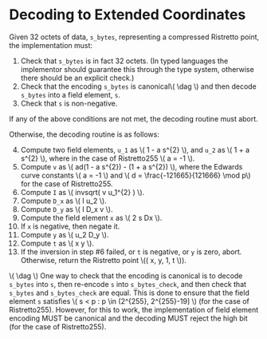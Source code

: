 # Decoding to Extended Coordinates

Given 32 octets of data, `s_bytes`, representing a compressed
Ristretto point, the implementation must:

1. Check that `s_bytes` is in fact 32 octets.  (In typed languages the
   implementor should guarantee this through the type system, otherwise
   there should be an explicit check.)
2. Check that the encoding `s_bytes` is canonical\\( \dag \\) and
   then decode `s_bytes` into a field element, `s`.
3. Check that `s` is non-negative.

If any of the above conditions are not met, the decoding routine must abort.

Otherwise, the decoding routine is as follows:

4. Compute two field elements, `u_1` as \\( 1 - a s^{2} \\),
   and `u_2` as \\( 1 + a s^{2} \\),
   where in the case of Ristretto255 \\( a = -1 \\).
5. Compute `v` as \\( ad(1 - a s^{2}) - (1 + a s^{2}) \\), where
   the Edwards curve constants \\( a = -1 \\) and
   \\( d = \frac{-121665}{121666} \mod p\\) for the
   case of Ristretto255.
6. Compute `I` as \\( invsqrt( v u_1^{2} ) \\).
7. Compute `D_x` as \\( I u_2 \\).
8. Compute `D_y` as \\( I D_x v \\).
9. Compute the field element `x` as \\( 2 s Dx \\).
10. If `x` is negative, then negate it.
11. Compute `y` as \\( u_2 D_y \\).
12. Compute `t` as \\( x y \\).
13. If the inversion in step #6 failed, or `t` is negative, or `y` is
    zero, abort.  Otherwise, return the Ristretto point
    \\(( x, y, 1, t \\)).

\\( \dag \\) One way to check that the encoding is canonical is to
decode `s_bytes` into `s`, then re-encode `s` into `s_bytes_check`,
and then check that `s_bytes` and `s_bytes_check` are equal.  This is
done to ensure that the field element `s` satisfies
\\( s < p : p \in (2^{255}, 2^{255}-19] \\) (for the case of Ristretto255).
However, for this to work, the implementation of field element
encoding MUST be canonical and the decoding MUST reject the high bit
(for the case of Ristretto255).
